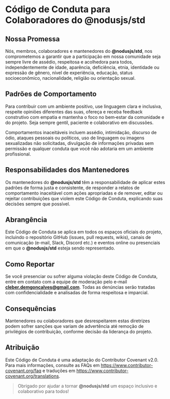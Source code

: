 # Código de Conduta para Colaboradores do **@nodusjs/std**

## Nossa Promessa

Nós, membros, colaboradores e mantenedores do **@nodusjs/std**, nos comprometemos a garantir que a participação em nossa comunidade seja sempre livre de assédio, respeitosa e acolhedora para todos, independentemente de idade, aparência, deficiência, etnia, identidade ou expressão de gênero, nível de experiência, educação, status socioeconômico, nacionalidade, religião ou orientação sexual.

## Padrões de Comportamento

Para contribuir com um ambiente positivo, use linguagem clara e inclusiva, respeite opiniões diferentes das suas, ofereça e receba feedback construtivo com empatia e mantenha o foco no bem‐estar da comunidade e do projeto. Seja sempre gentil, paciente e colaborativo em discussões.

Comportamentos inaceitáveis incluem assédio, intimidação, discurso de ódio, ataques pessoais ou políticos, uso de linguagem ou imagens sexualizadas não solicitadas, divulgação de informações privadas sem permissão e qualquer conduta que você não adotaria em um ambiente profissional.

## Responsabilidades dos Mantenedores

Os mantenedores do **@nodusjs/std** têm a responsabilidade de aplicar estes padrões de forma justa e consistente, de responder a relatos de comportamento inaceitável com ações apropriadas e de remover, editar ou rejeitar contribuições que violem este Código de Conduta, explicando suas decisões sempre que possível.

## Abrangência

Este Código de Conduta se aplica em todos os espaços oficiais do projeto, incluindo o repositório GitHub (issues, pull requests, wikis), canais de comunicação (e-mail, Slack, Discord etc.) e eventos online ou presenciais em que o **@nodusjs/std** esteja sendo representado.

## Como Reportar

Se você presenciar ou sofrer alguma violação deste Código de Conduta, entre em contato com a equipe de moderação pelo e-mail **cleber.demgoncalves@gmail.com**. Todas as denúncias serão tratadas com confidencialidade e analisadas de forma respeitosa e imparcial.

## Consequências

Mantenedores ou colaboradores que desrespeitarem estas diretrizes podem sofrer sanções que variam de advertência até remoção de privilégios de contribuição, conforme decisão da liderança do projeto.

## Atribuição

Este Código de Conduta é uma adaptação do Contributor Covenant v2.0. Para mais informações, consulte as FAQs em https://www.contributor-covenant.org/faq e traduções em https://www.contributor-covenant.org/translations.

> Obrigado por ajudar a tornar **@nodusjs/std** um espaço inclusivo e colaborativo para todos!
